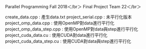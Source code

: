 Parallel Programming Fall 2018＜/br＞
Final Project Team 22＜/br＞

create_data.cpp : 產生data.txt
project_serial.cpp : 未平行化版本
project_omp_data.cpp : 使用OpenMP對data進行平行化
project_omp_data_step.cpp : 使用OpenMP對data與step進行平行化
project_cuda_data.cu : 使用CUDA對data進行平行化
project_cuda_data_step.cu : 使用CUDA對data與step進行平行化

